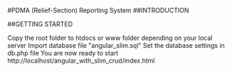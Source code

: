 #PDMA (Relief-Section) Reporting System
##INTRODUCTION

##GETTING STARTED

Copy the root folder to htdocs or www folder depending on your local server
Import database file "angular_slim.sql"
Set the database settings in db.php file
You are now ready to start http://localhost/angular_with_slim_crud/index.html
